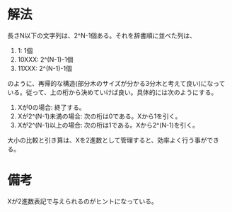 # 解法

長さN以下の文字列は、2^N-1個ある。それを辞書順に並べた列は、

1. 1: 1個
1. 10XXX: 2^(N-1)-1個
1. 11XXX: 2^(N-1)-1個

のように、再帰的な構造(部分木のサイズが分かる3分木と考えて良い)になっている。従って、上の桁から決めていけば良い。具体的には次のようにする。

1. Xが0の場合: 終了する。
1. Xが2^(N-1)未満の場合: 次の桁は0である。Xから1を引く。
1. Xが2^(N-1)以上の場合: 次の桁は1である。Xから2^(N-1)を引く。

大小の比較と引き算は、Xを2進数として管理すると、効率よく行う事ができる。

# 備考

Xが2進数表記で与えられるのがヒントになっている。
